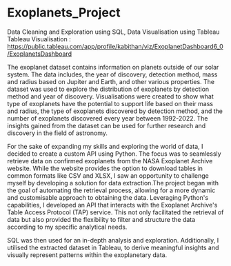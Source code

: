 # Exoplanets_Project
Data Cleaning and Exploration using SQL, Data Visualisation using Tableau
Tableau Visualisation : https://public.tableau.com/app/profile/kabithan/viz/ExoplanetDashboard6_0/ExoplanetsDashboard

The exoplanet dataset contains information on planets outside of our solar system. The data includes, the year of discovery, detection method, mass and radius based on Jupiter and Earth, and other various properties. The dataset was used to explore the distribution of exoplanets by detection method and year of discovery. Visualisations were created to show what type of exoplanets have the potential to support life based on their mass and radius, the type of exoplanets discovered by detection method, and the number of exoplanets discovered every year between 1992-2022. The insights gained from the dataset can be used for further research and discovery in the field of astronomy.

For the sake of expanding my skills and exploring the world of data, I decided to create a custom API using Python. The focus was to seamlessly retrieve data on confirmed exoplanets from the NASA Exoplanet Archive website. While the website provides the option to download tables in common formats like CSV and XLSX, I saw an opportunity to challenge myself by developing a solution for data extraction.The project began with the goal of automating the retrieval process, allowing for a more dynamic and customisable approach to obtaining the data. Leveraging Python's capabilities, I developed an API that interacts with the Exoplanet Archive's Table Access Protocol (TAP) service. This not only facilitated the retrieval of data but also provided the flexibility to filter and structure the data according to my specific analytical needs.

SQL was then used for an in-depth analysis and exploration. Additionally, I utilised the extracted dataset in Tableau, to derive meaningful insights and visually represent patterns within the exoplanetary data.
